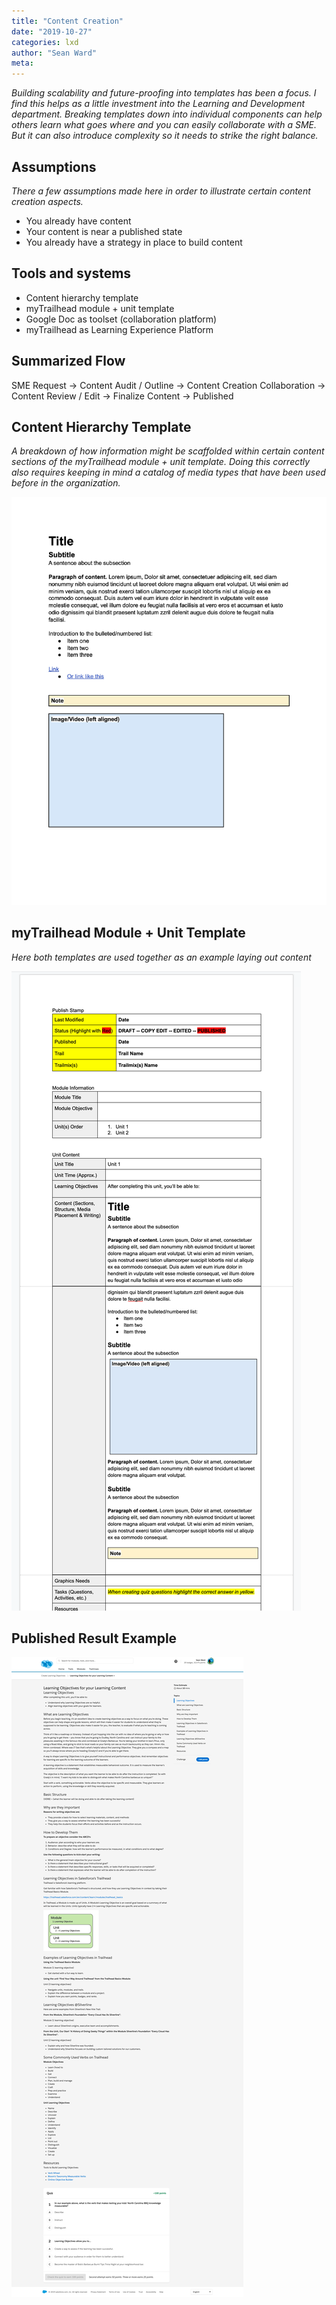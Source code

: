```yaml
---
title: "Content Creation"
date: "2019-10-27"
categories: lxd 
author: "Sean Ward"
meta:
---
```


*Building scalability and future-proofing into templates has been a focus. I find this helps as a little investment into the Learning and Development department. Breaking templates down into individual components can help others learn what goes where and you can easily collaborate with a SME. But it can also introduce complexity so it needs to strike the right balance.*

## Assumptions
*There a few assumptions made here in order to illustrate certain content creation aspects.*
- You already have content
- Your content is near a published state
- You already have a strategy in place to build content

## Tools and systems
- Content hierarchy template
- myTrailhead module + unit template
- Google Doc as toolset (collaboration platform)
- myTrailhead as Learning Experience Platform

## Summarized Flow
SME Request -> Content Audit / Outline -> Content Creation Collaboration -> Content Review / Edit -> Finalize Content -> Published 

## Content Hierarchy Template
*A breakdown of how information might be scaffolded within certain content sections of the myTrailhead module + unit template. Doing this correctly also requires keeping in mind a catalog of media types that have been used before in the organization.*

![](/images/content-hierarchy.jpg)

## myTrailhead Module + Unit Template
*Here both templates are used together as an example laying out content*

![](/images/content-hierarchy-example.png)

## Published Result Example

![](/images/learning-objectives-example.png)



